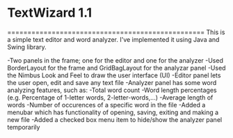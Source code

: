 # TextWizard 1.1
=================================================
This is a simple text editor and word analyzer. I've implemented it using Java and Swing library.

-Two panels in the frame; one for the editor and one for the analyzer
-Used BorderLayout for the frame and GridBagLayout for the analyzar panel
-Used the Nimbus Look and Feel to draw the user interface (UI)
-Editor panel lets the user open, edit and save any text file
-Analyzer panel has some word analyzing features, such as:
  -Total word count
  -Word length percentages (e.g. Percentage of 1-letter words, 2-letter-words,...)
  -Average length of words
  -Number of occurences of a specific word in the file
-Added a menubar which has functionality of opening, saving, exiting and making a new file
-Added a checked box menu item to hide/show the analyzer panel temporarily
